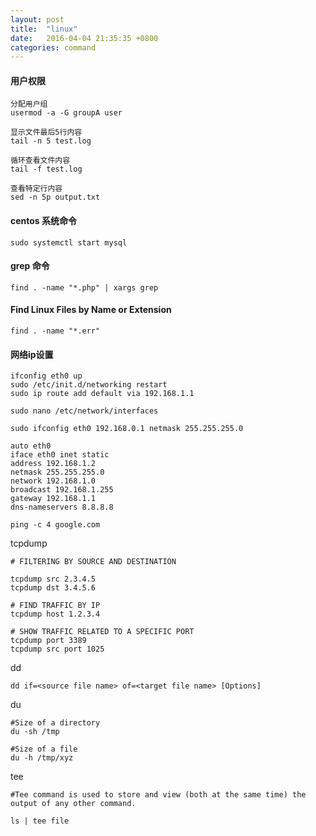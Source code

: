 ```yaml
---
layout: post
title:  "linux"
date:   2016-04-04 21:35:35 +0800
categories: command
---
```


#### 用户权限

```
分配用户组
usermod -a -G groupA user

显示文件最后5行内容
tail -n 5 test.log

循环查看文件内容
tail -f test.log

查看特定行内容
sed -n 5p output.txt
```

#### centos 系统命令

```
sudo systemctl start mysql
```

#### grep 命令

```
find . -name "*.php" | xargs grep
```

#### Find Linux Files by Name or Extension
```
find . -name "*.err"
```

#### 网络ip设置

```
ifconfig eth0 up
sudo /etc/init.d/networking restart
sudo ip route add default via 192.168.1.1

sudo nano /etc/network/interfaces

sudo ifconfig eth0 192.168.0.1 netmask 255.255.255.0

auto eth0
iface eth0 inet static
address 192.168.1.2
netmask 255.255.255.0
network 192.168.1.0
broadcast 192.168.1.255
gateway 192.168.1.1
dns-nameservers 8.8.8.8

ping -c 4 google.com
```

tcpdump

```
# FILTERING BY SOURCE AND DESTINATION

tcpdump src 2.3.4.5
tcpdump dst 3.4.5.6

# FIND TRAFFIC BY IP
tcpdump host 1.2.3.4

# SHOW TRAFFIC RELATED TO A SPECIFIC PORT
tcpdump port 3389
tcpdump src port 1025

```

dd

```
dd if=<source file name> of=<target file name> [Options]
```

du
```
#Size of a directory
du -sh /tmp

#Size of a file
du -h /tmp/xyz
```

tee
```
#Tee command is used to store and view (both at the same time) the output of any other command.

ls | tee file
```



